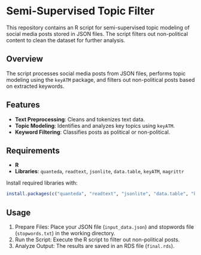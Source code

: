 # Semi-Supervised Topic Filter

This repository contains an R script for semi-supervised topic modeling of social media posts stored in JSON files. The script filters out non-political content to clean the dataset for further analysis.

## Overview

The script processes social media posts from JSON files, performs topic modeling using the `keyATM` package, and filters out non-political posts based on extracted keywords.

## Features

- **Text Preprocessing**: Cleans and tokenizes text data.
- **Topic Modeling**: Identifies and analyzes key topics using `keyATM`.
- **Keyword Filtering**: Classifies posts as political or non-political.

## Requirements

- **R**
- **Libraries**: `quanteda`, `readtext`, `jsonlite`, `data.table`, `keyATM`, `magrittr`

Install required libraries with:

```r
install.packages(c("quanteda", "readtext", "jsonlite", "data.table", "keyATM", "magrittr"))
```

## Usage
1. Prepare Files: Place your JSON file (`input_data.json`) and stopwords file (`stopwords.txt`) in the working directory.
2. Run the Script: Execute the R script to filter out non-political posts.
3. Analyze Output: The results are saved in an RDS file (`final.rds`).
